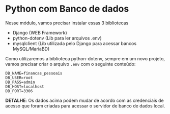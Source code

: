 # Python com Banco de dados

Nesse módulo, vamos precisar instalar essas 3 bibliotecas
* Django (WEB Framework)
* python-dotenv (Lib para ler arquivos .env)
* mysqlclient (Lib utilizada pelo Django para acessar bancos MySQL/MariaBD)

Como utilizaremos a biblioteca python-dotenv, sempre em um novo projeto, vamos precisar criar o arquivo `.env` com o seguinte conteúdo:

```
DB_NAME=financas_pessoais
DB_USER=root
DB_PASS=admin
DB_HOST=localhost
DB_PORT=3306
```

**DETALHE**: Os dados acima podem mudar de acordo com as credenciais de acesso que foram criadas para acessar o servidor de banco de dados local.